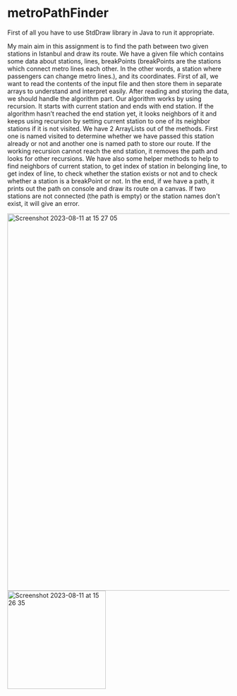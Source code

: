 # metroPathFinder
First of all you have to use StdDraw library in Java to run it appropriate. 

My main aim in this assignment is to find the path between two given stations in Istanbul and draw its route. We have a given file which contains some data about stations, lines, breakPoints (breakPoints are the stations which connect metro lines each other. In the other words, a station where passengers can change metro lines.), and its coordinates. First of all, we want to read the contents of the input file and then store them in separate arrays to understand and interpret easily.
After reading and storing the data, we should handle the algorithm part. Our algorithm works by using recursion. It starts with current station and ends with end station. If the algorithm hasn’t reached the end station yet, it looks neighbors of it and keeps using recursion by setting current station to one of its neighbor stations if it is not visited.
We have 2 ArrayLists out of the methods. First one is named visited to determine whether we have passed this station already or not and another one is named path to store our route. If the working recursion cannot reach the end station, it removes the path and looks for other recursions.
We have also some helper methods to help to find neighbors of current station, to get index of station in belonging line, to get index of line, to check whether the station exists or not and to check whether a station is a breakPoint or not.
In the end, if we have a path, it prints out the path on console and draw its route on a canvas. If two stations are not connected (the path is empty) or the station names don't exist, it will give an error.

<img width="856" alt="Screenshot 2023-08-11 at 15 27 05" src="https://github.com/burakorkmaz/metroPathFinder/assets/119005365/9b081e6e-a2d7-4600-b3db-bc7387210096">

<img width="223" alt="Screenshot 2023-08-11 at 15 26 35" src="https://github.com/burakorkmaz/metroPathFinder/assets/119005365/78065023-1ac4-4d31-b793-048dbf08edd9">

